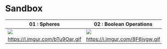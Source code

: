 
# Sandbox

| 01 : Spheres | 02 : Boolean Operations | 03 : Infinity |
--- | --- | ---
|![](https://i.imgur.com/bTu9Oar.gif)|![](https://i.imgur.com/8F6jvgw.gif)|![](https://i.imgur.com/6VjCsAU.gif)|
|https://i.imgur.com/bTu9Oar.gif|https://i.imgur.com/8F6jvgw.gif|https://i.imgur.com/6VjCsAU.gif|